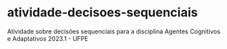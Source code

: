 # atividade-decisoes-sequenciais
Atividade sobre decisões sequenciais para a disciplina Agentes Cognitivos e Adaptativos 2023.1 - UFPE
